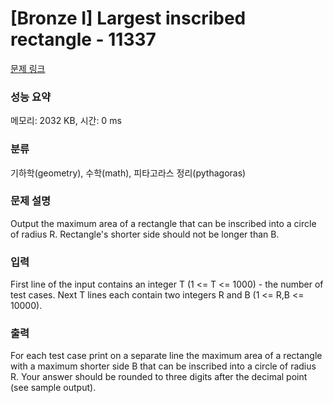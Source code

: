 # [Bronze I] Largest inscribed rectangle - 11337 

[문제 링크](https://www.acmicpc.net/problem/11337) 

### 성능 요약

메모리: 2032 KB, 시간: 0 ms

### 분류

기하학(geometry), 수학(math), 피타고라스 정리(pythagoras)

### 문제 설명

<p>Output the maximum area of a rectangle that can be inscribed into a circle of radius R. Rectangle's shorter side should not be longer than B.</p>

### 입력 

 <p>First line of the input contains an integer T (1 <= T <= 1000) - the number of test cases. Next T lines each contain two integers R and B (1 <= R,B <= 10000).</p>

### 출력 

 <p>For each test case print on a separate line the maximum area of a rectangle with a maximum shorter side B that can be inscribed into a circle of radius R. Your answer should be rounded to three digits after the decimal point (see sample output).</p>

